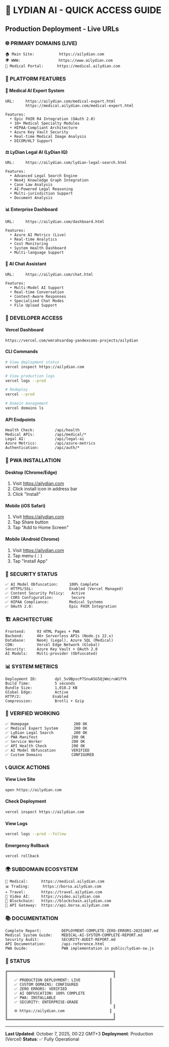 # 🚀 LYDIAN AI - QUICK ACCESS GUIDE
## Production Deployment - Live URLs

### 🌐 PRIMARY DOMAINS (LIVE)
```
🏠 Main Site:           https://ailydian.com
🌍 WWW:                 https://www.ailydian.com
🏥 Medical Portal:      https://medical.ailydian.com
```

### 📱 PLATFORM FEATURES

#### 🏥 Medical AI Expert System
```
URL:     https://ailydian.com/medical-expert.html
         https://medical.ailydian.com/medical-expert.html

Features:
  • Epic FHIR R4 Integration (OAuth 2.0)
  • 10+ Medical Specialty Modules
  • HIPAA-Compliant Architecture
  • Azure Key Vault Security
  • Real-time Medical Image Analysis
  • DICOM/HL7 Support
```

#### ⚖️ LyDian Legal AI (LyDian IQ)
```
URL:     https://ailydian.com/lydian-legal-search.html

Features:
  • Advanced Legal Search Engine
  • Neo4j Knowledge Graph Integration
  • Case Law Analysis
  • AI-Powered Legal Reasoning
  • Multi-jurisdiction Support
  • Document Analysis
```

#### 📊 Enterprise Dashboard
```
URL:     https://ailydian.com/dashboard.html

Features:
  • Azure AI Metrics (Live)
  • Real-time Analytics
  • Cost Monitoring
  • System Health Dashboard
  • Multi-language Support
```

#### 🤖 AI Chat Assistant
```
URL:     https://ailydian.com/chat.html

Features:
  • Multi-Model AI Support
  • Real-time Conversation
  • Context-Aware Responses
  • Specialized Chat Modes
  • File Upload Support
```

### 🔧 DEVELOPER ACCESS

#### Vercel Dashboard
```
https://vercel.com/emrahsardag-yandexcoms-projects/ailydian
```

#### CLI Commands
```bash
# View deployment status
vercel inspect https://ailydian.com

# View production logs
vercel logs --prod

# Redeploy
vercel --prod

# Domain management
vercel domains ls
```

#### API Endpoints
```
Health Check:         /api/health
Medical APIs:         /api/medical/*
Legal AI:             /api/legal-ai
Azure Metrics:        /api/azure-metrics
Authentication:       /api/auth/*
```

### 📱 PWA INSTALLATION

#### Desktop (Chrome/Edge)
1. Visit https://ailydian.com
2. Click install icon in address bar
3. Click "Install"

#### Mobile (iOS Safari)
1. Visit https://ailydian.com
2. Tap Share button
3. Tap "Add to Home Screen"

#### Mobile (Android Chrome)
1. Visit https://ailydian.com
2. Tap menu (⋮)
3. Tap "Install App"

### 🔐 SECURITY STATUS

```
✅ AI Model Obfuscation:     100% Complete
✅ HTTPS/SSL:                Enabled (Vercel Managed)
✅ Content Security Policy:   Active
✅ CORS Configuration:        Secure
✅ HIPAA Compliance:         Medical Systems
✅ OAuth 2.0:                Epic FHIR Integration
```

### 🏗️ ARCHITECTURE

```
Frontend:     93 HTML Pages + PWA
Backend:      46+ Serverless APIs (Node.js 22.x)
Database:     Neo4j (Legal), Azure SQL (Medical)
CDN:          Vercel Edge Network (Global)
Security:     Azure Key Vault + OAuth 2.0
AI Models:    Multi-provider (Obfuscated)
```

### 📊 SYSTEM METRICS

```
Deployment ID:        dpl_5v9BpscP7SnuASG5QjWmiruW1fYk
Build Time:           5 seconds
Bundle Size:          1,018.2 KB
Global Edge:          Active
HTTP/2:              Enabled
Compression:          Brotli + Gzip
```

### 🎯 VERIFIED WORKING

```
✅ Homepage                    200 OK
✅ Medical Expert System       200 OK
✅ LyDian Legal Search         200 OK
✅ PWA Manifest               200 OK
✅ Service Worker             200 OK
✅ API Health Check           200 OK
✅ AI Model Obfuscation       VERIFIED
✅ Custom Domains             CONFIGURED
```

### 📞 QUICK ACTIONS

#### View Live Site
```bash
open https://ailydian.com
```

#### Check Deployment
```bash
vercel inspect https://ailydian.com
```

#### View Logs
```bash
vercel logs --prod --follow
```

#### Emergency Rollback
```bash
vercel rollback
```

### 🌍 SUBDOMAIN ECOSYSTEM

```
🏥 Medical:      https://medical.ailydian.com
📊 Trading:      https://borsa.ailydian.com
✈️ Travel:       https://travel.ailydian.com
🎥 Video AI:     https://video.ailydian.com
🔗 Blockchain:   https://blockchain.ailydian.com
📡 API Gateway:  https://api.borsa.ailydian.com
```

### 📚 DOCUMENTATION

```
Complete Report:         DEPLOYMENT-COMPLETE-ZERO-ERRORS-20251007.md
Medical System Guide:    MEDICAL-AI-SYSTEM-COMPLETE-REPORT.md
Security Audit:          SECURITY-AUDIT-REPORT.md
API Documentation:       /api-reference.html
PWA Guide:               PWA implementation in public/lydian-sw.js
```

### 🎉 STATUS

```
╔═══════════════════════════════════════════════╗
║                                               ║
║   ✅ PRODUCTION DEPLOYMENT: LIVE             ║
║   ✅ CUSTOM DOMAINS: CONFIGURED              ║
║   ✅ ZERO ERRORS: VERIFIED                   ║
║   ✅ AI OBFUSCATION: 100% COMPLETE           ║
║   ✅ PWA: INSTALLABLE                        ║
║   ✅ SECURITY: ENTERPRISE-GRADE              ║
║                                               ║
║   🌐 https://ailydian.com                    ║
║                                               ║
╚═══════════════════════════════════════════════╝
```

---

**Last Updated**: October 7, 2025, 00:22 GMT+3
**Deployment**: Production (Vercel)
**Status**: ✅ Fully Operational
